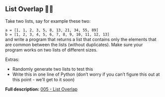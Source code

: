 ## List Overlap 🚀🚀

Take two lists, say for example these two:

  `a = [1, 1, 2, 3, 5, 8, 13, 21, 34, 55, 89]`  
  `b = [1, 2, 3, 4, 5, 6, 7, 8, 9, 10, 11, 12, 13]`  
and write a program that returns a list that contains only the elements that are common between the lists (without duplicates). Make sure your program works on two lists of different sizes.

Extras:

- Randomly generate two lists to test this
- Write this in one line of Python (don’t worry if you can’t figure this out at this point - we’ll get to it soon)

**Full description:** [005 - List Overlap](https://www.practicepython.org/exercise/2014/03/05/05-list-overlap.html)